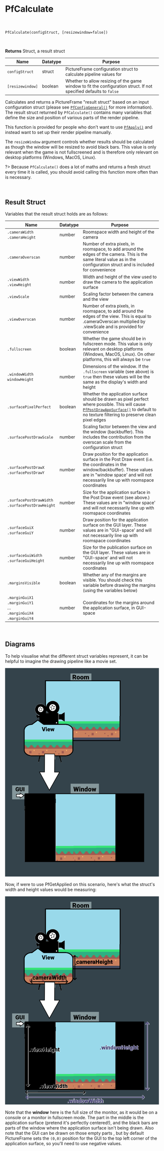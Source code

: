 # PfCalculate

&nbsp;

`PfCalculate(configStruct, [resizewindow=false])`

&nbsp;

**Returns** Struct, a result struct

|Name            |Datatype|Purpose                                                                                                           |
|----------------|--------|------------------------------------------------------------------------------------------------------------------|
|`configStruct`  |struct  |PictureFrame configuration struct to calculate pipeline values for                                                |
|`[resizewindow]`|boolean |Whether to allow resizing of the game window to fit the configuration struct. If not specified defaults to `false`|

Calculates and returns a PictureFrame "result struct" based on an input configuration struct (please see [`PfConfigGeneral()`](PfConfigGeneral]) for more information). The result struct returned by `PfCalculate()` contains many variables that define the size and position of various parts of the render pipeline.

This function is provided for people who don't want to use [`PfApply()`](PfApply) and instead want to set up their render pipeline manually.

The `resizeWindow` argument controls whether results should be calculated as though the window will be resized to avoid black bars. This value is only relevant when the game is not fullscreened and is therefore only relevant on desktop platforms (Windows, MacOS, Linux).

?> Because `PfCalculate()` does a lot of maths and returns a fresh struct every time it is called, you should avoid calling this function more often than is necessary.

&nbsp;

## Result Struct

Variables that the result struct holds are as follows:

|Name                                               |Datatype|Purpose                                                     |
|---------------------------------------------------|--------|------------------------------------------------------------|
|`.cameraWidth`<br>`.cameraHeight`                  |number  |Roomspace width and height of the camera            |
|`.cameraOverscan`                                  |number  |Number of extra pixels, in roomspace, to add around the edges of the camera. This is the same literal value as in the configuration struct and is included for convenience|
|`.viewWidth`<br>`.viewHeight`                      |number  |Width and height of the view used to draw the camera to the application surface|
|`.viewScale`                                       |number  |Scaling factor between the camera and the view|
|`.viewOverscan`                                    |number  |Number of extra pixels, in roomspace, to add around the edges of the view. This is equal to .cameraOverscan multiplied by .viewScale and is provided for convenience|
|`.fullscreen`                                      |boolean |Whether the game should be in fullscreen mode. This value is only relevant on desktop platforms (Windows, MacOS, Linux). On other platforms, this will always be `true`|
|`.windowWidth`<br>`windowHeight`                   |number  |Dimensions of the window. If the `.fullscreen` variable (see above) is `true` then these values will be the same as the display's width and height|
|`.surfacePixelPerfect`                             |boolean |Whether the application surface should be drawn as pixel perfect where possible. This will cause [`PfPostDrawAppSurface()`](PfPostDrawAppSurface) to default to no texture filtering to preserve clean pixel edges|
|`.surfacePostDrawScale`                            |number  |Scaling factor between the view and the window (backbuffer). This includes the contribution from the overscan scale from the configuration struct|
|`.surfacePostDrawX`<br>`.surfacePostDrawY`         |number  |Draw position for the application surface in the Post Draw event (i.e. the coordinates in the window/backbuffer). These values are in "window space' and will not necessarily line up with roomspace coordinates|
|`.surfacePostDrawWidth`<br>`.surfacePostDrawHeight`|number  |Size for the application surface in the Post Draw event (see above.) These values are in "window space' and will not necessarily line up with roomspace coordinates|
|`.surfaceGuiX`<br>`.surfaceGuiY`                   |number  |Draw position for the application surface on the GUI layer. These values are in "GUI-space' and will not necessarily line up with roomspace coordinates|
|`.surfaceGuiWidth`<br>`.surfaceGuiHeight`          |number  |Size for the publication surface on the GUI layer. These values are in "GUI-space' and will not necessarily line up with roomspace coordinates|
|`.marginsVisible`                                  |boolean |Whether any of the margins are visible. You should check this variable before drawing the margins (using the variables below)|
|`.marginGuiX1`<br>`.marginGuiY1`<br>…<br>`.marginGuiX4`<br>`.marginGuiY4`|number|Coordinates for the margins around the application surface, in GUI-space|

&nbsp;

## Diagrams

To help visualise what the different struct variables represent, it can be helpful to imagine the drawing pipeline like a movie set.

![image](../assets/diagram1h.png)

Now, if were to use PfGetApplied on this scenario, here's what the struct's width and height values would be measuring:

![image](../assets/diagram2c.png)

Note that the **window** here is the full size of the monitor, as it would be on a console or a monitor in fullscreen mode. The part in the middle is the application surface (pretend it's perfectly centered!), and the black bars are parts of the window where the application surface isn't being drawn. Also note that the GUI can be drawn on those empty parts , but by default PictureFrame sets the `(0,0)` position for the GUI to the top left corner of the application surface, so you'll need to use negative values.